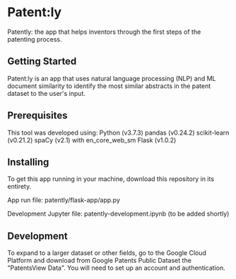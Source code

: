 # Patent:ly
Patently: the app that helps inventors through the first steps of the patenting process.


## Getting Started
Patent:ly is an app that uses natural language processing (NLP) and ML document similarity to identify the most similar abstracts in the patent dataset to the user's input.  


## Prerequisites
This tool was developed using:
    Python (v3.7.3)
    pandas (v0.24.2)
    scikit-learn (v0.21.2)
    spaCy (v2.1) with en_core_web_sm
    Flask (v1.0.2)


## Installing
To get this app running in your machine, download this repository in its entirety. 

App run file:
patently/flask-app/app.py

Development Jupyter file:
patently-development.ipynb (to be added shortly)


## Development
To expand to a larger dataset or other fields, go to the Google Cloud Platform and download from Google Patents Public Dataset the "PatentsView Data".  You will need to set up an account and authentication.





